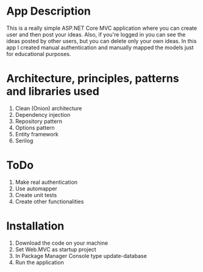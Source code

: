 # App Description
This is a really simple ASP.NET Core MVC application where you can create user and then post your ideas. 
Also, if you're logged in you can see the ideas posted by other users, but you can delete only your own ideas. 
In this app I created manual authentication and manually mapped the models just for educational purposes.

# Architecture, principles, patterns and libraries used
1. Clean (Onion) architecture
2. Dependency injection
3. Repository pattern
4. Options pattern
5. Entity framework
6. Serilog

# ToDo
1. Make real authentication
2. Use automapper
3. Create unit tests
4. Create other functionalities

# Installation
1. Download the code on your machine
2. Set Web.MVC as startup project
3. In Package Manager Console type update-database
5. Run the application
